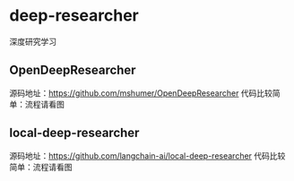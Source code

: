 # deep-researcher

深度研究学习

## OpenDeepResearcher

源码地址：https://github.com/mshumer/OpenDeepResearcher
代码比较简单：流程请看图

## local-deep-researcher

源码地址：https://github.com/langchain-ai/local-deep-researcher
代码比较简单：流程请看图
